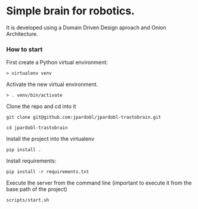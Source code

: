 

# Simple brain for robotics. 


It is developed using a Domain Driven Design aproach and Onion Architecture.


### How to start

First create a Python virtual environment:
```
> virtualenv venv
```

Activate the new virtual environment.
```
> . venv/bin/activate
```

Clone the repo and cd into it
```
git clone git@github.com:jpardobl/jpardobl-trastobrain.git

cd jpardobl-trastobrain
```

Install the project into the virtualenv
```
pip install .
```

Install requirements:
```
pip install -r requirements.txt
```

Execute the server from the command line (important to execute it from the base path of the project)
```
scripts/start.sh
```

